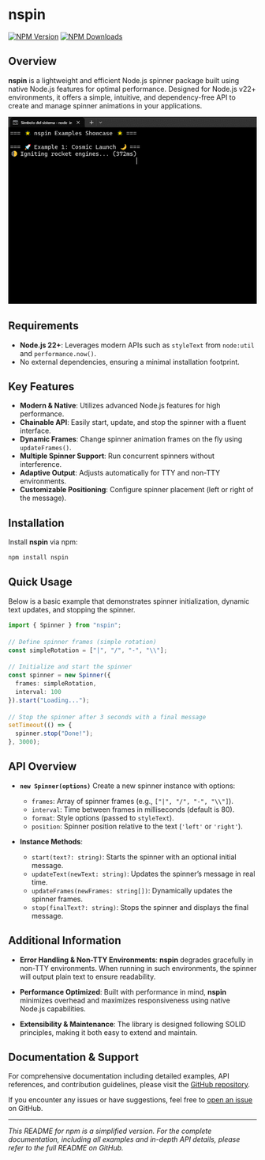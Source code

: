 # nspin

[![NPM Version](https://img.shields.io/npm/v/nspin?style=for-the-badge&logo=npm)](https://www.npmjs.com/package/nspin)
[![NPM Downloads](https://img.shields.io/npm/dt/nspin?style=for-the-badge&logo=npm)](https://www.npmjs.com/package/nspin)

## Overview

**nspin** is a lightweight and efficient Node.js spinner package built using native Node.js features for optimal performance. Designed for Node.js v22+ environments, it offers a simple, intuitive, and dependency-free API to create and manage spinner animations in your applications.

![nspin](https://raw.githubusercontent.com/ManuelGil/nspin/main/assets/nspin.gif)

## Requirements

- **Node.js 22+**: Leverages modern APIs such as `styleText` from `node:util` and `performance.now()`.
- No external dependencies, ensuring a minimal installation footprint.

## Key Features

- **Modern & Native**: Utilizes advanced Node.js features for high performance.
- **Chainable API**: Easily start, update, and stop the spinner with a fluent interface.
- **Dynamic Frames**: Change spinner animation frames on the fly using `updateFrames()`.
- **Multiple Spinner Support**: Run concurrent spinners without interference.
- **Adaptive Output**: Adjusts automatically for TTY and non-TTY environments.
- **Customizable Positioning**: Configure spinner placement (left or right of the message).

## Installation

Install **nspin** via npm:

```bash
npm install nspin
```

## Quick Usage

Below is a basic example that demonstrates spinner initialization, dynamic text updates, and stopping the spinner.

```typescript
import { Spinner } from "nspin";

// Define spinner frames (simple rotation)
const simpleRotation = ["|", "/", "-", "\\"];

// Initialize and start the spinner
const spinner = new Spinner({
  frames: simpleRotation,
  interval: 100
}).start("Loading...");

// Stop the spinner after 3 seconds with a final message
setTimeout(() => {
  spinner.stop("Done!");
}, 3000);
```

## API Overview

- **`new Spinner(options)`**
  Create a new spinner instance with options:
  - `frames`: Array of spinner frames (e.g., `["|", "/", "-", "\\"]`).
  - `interval`: Time between frames in milliseconds (default is 80).
  - `format`: Style options (passed to `styleText`).
  - `position`: Spinner position relative to the text (`'left'` or `'right'`).

- **Instance Methods**:
  - `start(text?: string)`: Starts the spinner with an optional initial message.
  - `updateText(newText: string)`: Updates the spinner’s message in real time.
  - `updateFrames(newFrames: string[])`: Dynamically updates the spinner frames.
  - `stop(finalText?: string)`: Stops the spinner and displays the final message.

## Additional Information

- **Error Handling & Non-TTY Environments**:
  **nspin** degrades gracefully in non-TTY environments. When running in such environments, the spinner will output plain text to ensure readability.

- **Performance Optimized**:
  Built with performance in mind, **nspin** minimizes overhead and maximizes responsiveness using native Node.js capabilities.

- **Extensibility & Maintenance**:
  The library is designed following SOLID principles, making it both easy to extend and maintain.

## Documentation & Support

For comprehensive documentation including detailed examples, API references, and contribution guidelines, please visit the [GitHub repository](https://github.com/ManuelGil/nspin).

If you encounter any issues or have suggestions, feel free to [open an issue](https://github.com/ManuelGil/nspin/issues) on GitHub.

---

*This README for npm is a simplified version. For the complete documentation, including all examples and in-depth API details, please refer to the full README on GitHub.*
